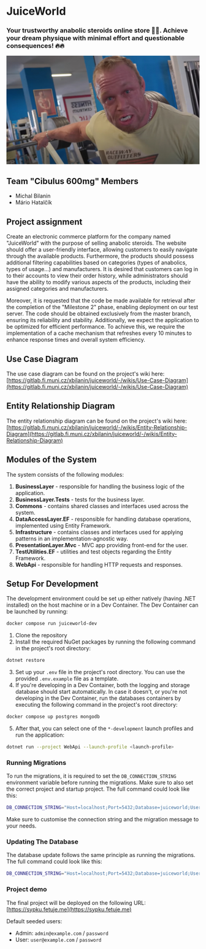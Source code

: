 # JuiceWorld

### Your trustworthy anabolic steroids online store 💪💪. Achieve your dream physique with minimal effort and questionable consequences! 🔥🔥

![Juice World Mascot](assets/grznar.jpg "Achieve your dream physique with minimal effort and questionable consequences!")

## Team "Cibulus 600mg" Members

* Michal Bilanin
* Mário Hatalčík

## Project assignment

Create an electronic commerce platform for the company named "JuiceWorld" with the purpose of selling anabolic steroids.
The website should offer a user-friendly interface, allowing customers to easily navigate through the available
products. Furthermore, the products should possess additional filtering capabilities based on categories (types of
anabolics, types of usage...) and manufacturers. It is desired that customers can log in to their accounts to view their
order history, while administrators should have the ability to modify various aspects of the products, including their
assigned categories and manufacturers.

Moreover, it is requested that the code be made available for retrieval after the completion of the "Milestone 2" phase,
enabling deployment on our test server. The code should be obtained exclusively from the master branch, ensuring its
reliability and stability. Additionally, we expect the application to be optimized for efficient performance. To achieve
this, we require the implementation of a cache mechanism that refreshes every 10 minutes to enhance response times and
overall system efficiency.

## Use Case Diagram

The use case diagram can be found on the project's wiki
here: [https://gitlab.fi.muni.cz/xbilanin/juiceworld/-/wikis/Use-Case-Diagram](https://gitlab.fi.muni.cz/xbilanin/juiceworld/-/wikis/Use-Case-Diagram)

## Entity Relationship Diagram

The entity relationship diagram can be found on the project's wiki
here: [https://gitlab.fi.muni.cz/xbilanin/juiceworld/-/wikis/Entity-Relationship-Diagram](https://gitlab.fi.muni.cz/xbilanin/juiceworld/-/wikis/Entity-Relationship-Diagram)

## Modules of the System

The system consists of the following modules:

1. **BusinessLayer** - responsible for handling the business logic of the application.
2. **BusinessLayer.Tests** - tests for the business layer.
3. **Commons** - contains shared classes and interfaces used across the system.
4. **DataAccessLayer.EF** - responsible for handling database operations, implemented using Entity Framework.
5. **Infrastructure** - contains classes and interfaces used for applying patterns in an implementation-agnostic way.
6. **PresentationLayer.Mvc** - MVC app providing front-end for the user.
7. **TestUtilities.EF** - utilities and test objects regarding the Entity Framework.
8. **WebApi** - responsible for handling HTTP requests and responses.

## Setup For Development

The development environment could be set up either natively (having .NET installed) on the host machine or in a Dev
Container.
The Dev Container can be launched by running:

```bash
docker compose run juiceworld-dev
```

1. Clone the repository
2. Install the required NuGet packages by running the following command in the project's root directory:

```bash
dotnet restore
```

3. Set up your `.env` file in the project's root directory. You can use the provided `.env.example` file as a template.
4. If you're developing in a Dev Container, both the logging and storage database should start automatically. In case it doesn't, or you're not
   developing in the Dev Container, run the databases containers by executing the following command in the project's root
   directory:

```bash
docker compose up postgres mongodb
```

5. After that, you can select one of the `*-development` launch profiles and run the application:

```bash
dotnet run --project WebApi --launch-profile <launch-profile>
```

### Running Migrations

To run the migrations, it is required to set the `DB_CONNECTION_STRING` environment variable before running the
migrations.
Make sure to also set the correct project and startup project. The full command could look like this:

```bash
DB_CONNECTION_STRING="Host=localhost;Port=5432;Database=juiceworld;Username=postgres;Password=postgres" JWT_SECRET='bAafd@A7d9#@F4*V!LHZs#ebKQrkE6pad2f3kj34c3dXy@' dotnet ef migrations add <message> --project DataAccessLayer.EF --startup-project WebApi
```

Make sure to customise the connection string and the migration message to your needs.

### Updating The Database

The database update follows the same principle as running the migrations. The full command could look like this:

```bash
DB_CONNECTION_STRING="Host=localhost;Port=5432;Database=juiceworld;Username=postgres;Password=postgres" JWT_SECRET='bAafd@A7d9#@F4*V!LHZs#ebKQrkE6pad2f3kj34c3dXy@' dotnet ef database update --project DataAccessLayer.EF --startup-project WebApi
```

### Project demo

The final project will be deployed on the following URL: [https://sypku.fetuje.me](https://sypku.fetuje.me)

Default seeded users:

- Admin: `admin@example.com` / `password`
- User: `user@example.com` / `password`
